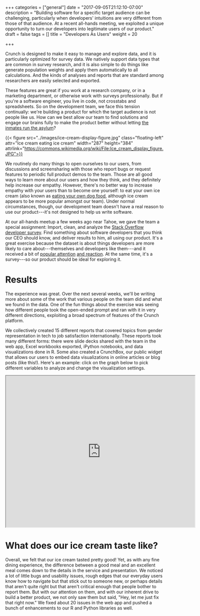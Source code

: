 +++
categories = ["general"]
date = "2017-09-05T21:12:10-07:00"
description = "Building software for a specific target audience can be challenging, particularly when developers' intuitions are very different from those of that audience. At a recent all-hands meeting, we exploited a unique opportunity to turn our developers into legitimate users of our product."
draft = false
tags = []
title = "Developers As Users"
weight = 20

+++

Crunch is designed to make it easy to manage and explore data, and it is particularly optimized for survey data. We natively support data types that are common in survey research, and it is also simple to do things like generate population weights and apply them automatically to all calculations. And the kinds of analyses and reports that are standard among researchers are easily selected and exported.

These features are great if you work at a research company, or in a marketing department, or otherwise work with surveys professionally. But if you're a software engineer, you live in code, not crosstabs and spreadsheets. So on the development team, we face this tension continually: we're building a product for which the target audience is not people like us. How can we best allow our team to find solutions and engage our brains fully to make the product better without letting [the inmates run the asylum](https://www.amazon.com/Inmates-Are-Running-Asylum-Products/dp/0672326140)?

{{< figure src="../images/ice-cream-display-figure.jpg" class="floating-left" attr="Ice cream eating ice cream" width="287" height="384" attrlink="https://commons.wikimedia.org/wiki/File:Ice_cream_display_figure.JPG">}}

We routinely do many things to open ourselves to our users, from discussions and screensharing with those who report bugs or request features to periodic full product demos to the team. Those are all good ways to learn more about our users and how they think, and they definitely help increase our empathy. However, there's no better way to increase empathy with your users than to become one yourself: to eat your own ice cream (also known as [eating your own dog food](https://en.wikipedia.org/wiki/Eating_your_own_dog_food), although ice cream appears to be more popular amongst our team). Under normal circumstances, though, our development team doesn't have a real reason to use our product---it's not designed to help us write software.

At our all-hands meetup a few weeks ago near Tahoe, we gave the team a special assignment: Import, clean, and analyze the [Stack Overflow developer survey](https://insights.stackoverflow.com/survey/). Find something about software developers that you think our CEO should know, and deliver results to him, all using our product. It's a great exercise because the dataset is about things developers are more likely to care about---themselves and developers like them---and it received a bit of [popular attention](https://stackoverflow.blog/2017/06/15/developers-use-spaces-make-money-use-tabs/)   [and reaction](http://evelinag.com/blog/2017/06-20-stackoverflow-tabs-spaces-and-salary/). At the same time, it's a survey---so our product should be ideal for exploring it.

# Results

The experience was great. Over the next several weeks, we'll be writing more about some of the work that various people on the team did and what we found in the data. One of the fun things about the exercise was seeing how different people took the open-ended prompt and ran with it in very different directions, exploiting a broad spectrum of features of the Crunch platform.

We collectively created 15 different reports that covered topics from gender representation in tech to job satisfaction internationally. These reports took many different forms: there were slide decks shared with the team in the web app, Excel workbooks exported, iPython notebooks, and data visualizations done in R. Some also created a CrunchBox, our public widget that allows our users to embed data visualizations in online articles or blog posts (like this!). Here's an example: click on the graph below to pick different variables to analyze and change the visualization settings.

<div style="text-align: center;">
<iframe src="https://s.crunch.io/widget/index.html#/ds/b877914954c7e82db199753717ddaef9/row/00001c/column/000003?viz=geo&cp=percent&dp=0&grp=stack" width="600" height="480"></iframe></div>

# What does our ice cream taste like?

Overall, we felt that our ice cream tasted pretty good! Yet, as with any fine dining experience, the difference between a good meal and an excellent meal comes down to the details in the service and presentation. We noticed a lot of little bugs and usability issues, rough edges that our everyday users know how to navigate but that stick out to someone new, or perhaps details that aren't quite right but that aren't critical enough that people bother to report them. But with our attention on them, and with our inherent drive to build a better product, we not only saw them but said, "Hey, let me just fix that right now." We fixed about 20 issues in the web app and pushed a bunch of enhancements to our R and Python libraries as well.
